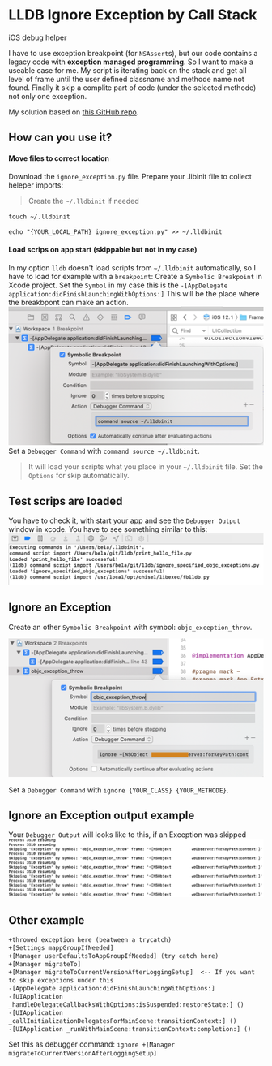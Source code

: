 # LLDB Ignore Exception by Call Stack

iOS debug helper

I have to use exception breakpoint (for `NSAssert`s), but our code contains a legacy code with **exception managed programming**. 
So I want to make a useable case for me.
My script is iterating back on the stack and get all level of frame until the user defined classname and methode name not found. Finally it skip a complite part of code (under the selected methode) not only one exception.

My solution based on [this GitHub repo](https://gist.github.com/chendo/6759305).

## How can you use it?

#### Move files to correct location

Download the `ignore_exception.py` file.
Prepare your .libinit file to collect heleper imports:
> Create the `~/.lldbinit` if needed
```
touch ~/.lldbinit
```
```
echo "{YOUR_LOCAL_PATH} ignore_exception.py" >> ~/.lldbinit
```

#### Load scrips on app start (skippable but not in my case)

In my option `lldb` doesn't load scripts from `~/.lldbinit` automatically, so I have to load for example with a `breakpoint`:
Create a `Symbolic Breakpoint` in Xcode project.
Set the `Symbol` in my case this is the `-[AppDelegate application:didFinishLaunchingWithOptions:]`
This will be the place where the breakbpont can make an action.
![1](Images/1.png)
Set a `Debugger Command` with `command source ~/.lldbinit`.
> It will load your scripts what you place in your `~/.lldbinit` file.
Set the `Options` for skip automatically.

## Test scrips are loaded
You have to check it, with start your app and see the `Debugger Output` window in xcode.
You have to see something similar to this:
![2](Images/2.png)

## Ignore an Exception
Create an other `Symbolic Breakpoint` with symbol: `objc_exception_throw`.

![3](Images/3.png)

Set a `Debugger Command` with `ignore {YOUR_CLASS} {YOUR_METHODE}`.

## Ignore an Exception output example 
Your `Debugger Output` will looks like to this, if an Exception was skipped
![4](Images/4.png)


## Other example
```
+throwed exception here (beatween a trycatch)
+[Settings mappGroupIfNeeded]
+[Manager userDefaultsToAppGroupIfNeeded] (try catch here)
+[Manager migrateTo]
+[Manager migrateToCurrentVersionAfterLoggingSetup]  <-- If you want to skip exceptions under this
-[AppDelegate application:didFinishLaunchingWithOptions:]
-[UIApplication _handleDelegateCallbacksWithOptions:isSuspended:restoreState:] ()
-[UIApplication _callInitializationDelegatesForMainScene:transitionContext:] ()
-[UIApplication _runWithMainScene:transitionContext:completion:] ()
```
Set this as debugger command: `ignore +[Manager migrateToCurrentVersionAfterLoggingSetup]` 
